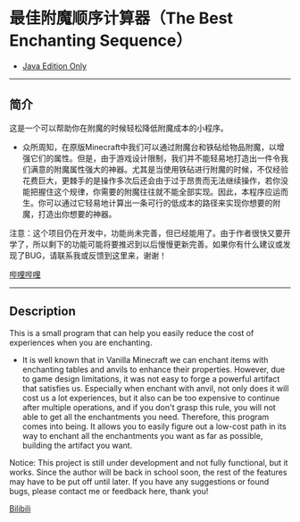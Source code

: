# 最佳附魔顺序计算器（The Best Enchanting Sequence）
+ [Java Edition Only](https://minecraft.fandom.com/wiki/Java_Edition)
---
## 简介
这是一个可以帮助你在附魔的时候轻松降低附魔成本的小程序。

+ 众所周知，在原版Minecraft中我们可以通过附魔台和铁砧给物品附魔，以增强它们的属性。但是，由于游戏设计限制，我们并不能轻易地打造出一件令我们满意的附魔属性强大的神器。尤其是当使用铁砧进行附魔的时候，不仅经验花费巨大，更棘手的是操作多次后还会由于过于昂贵而无法继续操作，若你没能把握住这个规律，你需要的附魔往往就不能全部实现。因此，本程序应运而生。你可以通过它轻易地计算出一条可行的低成本的路径来实现你想要的附魔，打造出你想要的神器。

注意：这个项目仍在开发中，功能尚未完善，但已经能用了。由于作者很快又要开学了，所以剩下的功能可能将要推迟到以后慢慢更新完善。如果你有什么建议或发现了BUG，请联系我或反馈到这里来，谢谢！

[哔哩哔哩](https://space.bilibili.com/85607675)

---
## Description
This is a small program that can help you easily reduce the cost of experiences when you are enchanting.
+ It is well known that in Vanilla Minecraft we can enchant items with enchanting tables and anvils to enhance their properties. However, due to game design limitations, it was not easy to forge a powerful artifact that satisfies us. Especially when enchant with anvil, not only does it will cost us a lot experiences, but it also can be too expensive to continue after multiple operations, and if you don't grasp this rule, you will not able to get all the enchantments you need. Therefore, this program comes into being. It allows you to easily figure out a low-cost path in its way to enchant all the enchantments you want as far as possible, building the artifact you want.

Notice: This project is still under development and not fully functional, but it works. Since the author will be back in school soon, the rest of the features may have to be put off until later. If you have any suggestions or found bugs, please contact me or feedback here, thank you!

[Bilibili](https://space.bilibili.com/85607675)
